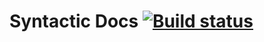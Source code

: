 # Syntactic Docs [![Build status](https://ci.appveyor.com/api/projects/status/v5adj5ofyspdevu1?svg=true)](https://ci.appveyor.com/project/benhallouk/syntactic-docs)
